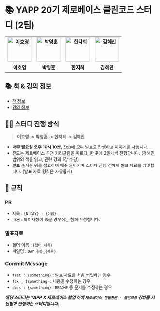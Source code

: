 # :books: YAPP 20기 제로베이스 클린코드 스터디 (2팀)

<div align="center">
  <table style="font-weight : bold">
      <tr>
          <td align="center">
              <a href="https://github.com/llghdud921">                 
                  <img alt="이호영" src="https://avatars.githubusercontent.com/llghdud921" width="80" />            
              </a>
          </td>
          <td align="center">
              <a href="https://github.com/Park-Young-Hun">                 
                  <img alt="박영훈" src="https://avatars.githubusercontent.com/Park-Young-Hun" width="80" />            
              </a>
          </td>
          <td align="center">
              <a href="https://github.com/jihee-dev">                 
                  <img alt="한지희" src="https://avatars.githubusercontent.com/jihee-dev" width="80" />            
              </a>
          </td>
          <td align="center">
              <a href="https://github.com/sdu07024">                 
                  <img alt="김혜인" src="https://avatars.githubusercontent.com/sdu07024" width="80" />            
              </a>
          </td>
      </tr>
      <tr>
          <td align="center">이호영</td>
          <td align="center">박영훈</td>
          <td align="center">한지희</td>
          <td align="center">김혜인</td>
      </tr>
  </table>
</div>

## 📚 책 & 강의 정보
- [책 정보](http://www.yes24.com/Product/Goods/11681152)
- [강의 정보](https://zero-base.co.kr/category_dev_camp/cleancode_1book)

## 🙋‍♀️ 스터디 진행 방식
> **이호영 -> 박영훈 -> 한지희 -> 김혜인**
- **매주 월요일 오후 10시 10분**, [Zep](https://zep.us/play/DElvly)에 모여 발표르 진행하고 이야기를 나눕니다.
- 진도는 제로베이스 추천 커리큘럼을 따르되, 한 주에 2일차씩 진행합니다. (정해진 범위의 책을 읽고, 관련 강의 1강 수강)
- 발표 순서는 위를 참고하여 매주 돌아가며 스터디 진행 전까지 발표 자료를 커밋합니다. (발표 자료 형식은 자유롭게)

## 📕 규칙

### PR
- 제목 : `{N DAY} - {이름}`
- 내용 : 특이사항이 있을 경우에는 함께 작성합니다.

### 발표자료
- 폴더 이름 : `{챕터 제목}`
- 파일명 : `DAY {N}_{이름}`

### Commit Message
- `feat : {something}` : 발표 자료를 처음 커밋하는 경우
- `fix : {something}` : 내용을 수정하는 경우
- `docs : {something}` : `README` 등 문서를 수정하는 경우

***해당 스터디는 YAPP X 제로베이스 협업 하에 `제로베이스 한달한권 - 클린코드` 강의를 지원받아 진행하는 스터디입니다.***

